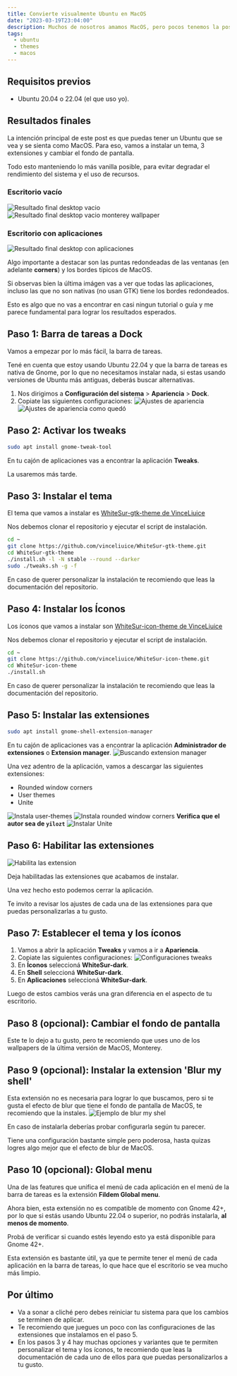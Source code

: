 ```yaml
---
title: Convierte visualmente Ubuntu en MacOS
date: "2023-03-19T23:04:00"
description: Muchos de nosotros amamos MacOS, pero pocos tenemos la posibilidad de permitirnoslo. Por eso te explico como podés personalizar Ubuntu para que se vea y se sienta como MacOS.
tags:
  - ubuntu
  - themes
  - macos
---
```


## Requisitos previos

- Ubuntu 20.04 o 22.04 (el que uso yo).

## Resultados finales

La intención principal de este post es que puedas tener un Ubuntu que se vea y se sienta como MacOS. Para eso, vamos a instalar un tema, 3 extensiones y cambiar el fondo de pantalla.

Todo esto manteniendo lo más vanilla posible, para evitar degradar el rendimiento del sistema y el uso de recursos.

### Escritorio vacío

![Resultado final desktop vacio](/images/convierte-ubuntu-en-macos/final-result-desktop.png)
![Resultado final desktop vacio monterey wallpaper](/images/convierte-ubuntu-en-macos/final-result-desktop-2.png)

### Escritorio con aplicaciones

![Resultado final desktop con aplicaciones](/images/convierte-ubuntu-en-macos/final-result-with-apps.png)

Algo importante a destacar son las puntas redondeadas de las ventanas (en adelante **corners**) y los bordes típicos de MacOS.

Si observas bien la última imágen vas a ver que todas las aplicaciones, incluso las que no son nativas (no usan GTK) tiene los bordes redondeados.

Esto es algo que no vas a encontrar en casi ningun tutorial o guía y me parece fundamental para lograr los resultados esperados.

## Paso 1: Barra de tareas a Dock

Vamos a empezar por lo más fácil, la barra de tareas.

Tené en cuenta que estoy usando Ubuntu 22.04 y que la barra de tareas es nativa de Gnome, por lo que no necesitamos instalar nada, si estas usando versiones de Ubuntu más antiguas, deberás buscar alternativas.

1. Nos dirigimos a **Configuración del sistema** > **Apariencia** > **Dock**.
2. Copiate las siguientes configuraciones:
   ![Ajustes de apariencia](/images/convierte-ubuntu-en-macos/settings-dock.png)
   ![Ajustes de apariencia como quedó](/images/convierte-ubuntu-en-macos/settings-dock-show.png)

## Paso 2: Activar los tweaks

```bash
sudo apt install gnome-tweak-tool
```

En tu cajón de aplicaciones vas a encontrar la aplicación **Tweaks**.

La usaremos más tarde.

## Paso 3: Instalar el tema

El tema que vamos a instalar es [WhiteSur-gtk-theme de VinceLiuice](https://github.com/vinceliuice/WhiteSur-gtk-theme)

Nos debemos clonar el repositorio y ejecutar el script de instalación.

```bash
cd ~
git clone https://github.com/vinceliuice/WhiteSur-gtk-theme.git
cd WhiteSur-gtk-theme
./install.sh -l -N stable --round --darker
sudo ./tweaks.sh -g -f
```

En caso de querer personalizar la instalación te recomiendo que leas la documentación del repositorio.

## Paso 4: Instalar los Íconos

Los íconos que vamos a instalar son [WhiteSur-icon-theme de VinceLiuice](https://github.com/vinceliuice/WhiteSur-icon-theme)

Nos debemos clonar el repositorio y ejecutar el script de instalación.

```bash
cd ~
git clone https://github.com/vinceliuice/WhiteSur-icon-theme.git
cd WhiteSur-icon-theme
./install.sh
```

En caso de querer personalizar la instalación te recomiendo que leas la documentación del repositorio.

## Paso 5: Instalar las extensiones

```bash
sudo apt install gnome-shell-extension-manager
```

En tu cajón de aplicaciones vas a encontrar la aplicación **Administrador de extensiones** o **Extension manager**.
![Buscando extension manager](/images/convierte-ubuntu-en-macos/extension-manager-search.png)

Una vez adentro de la aplicación, vamos a descargar las siguientes extensiones:

- Rounded window corners
- User themes
- Unite

![Instala user-themes](/images/convierte-ubuntu-en-macos/install-user-themes.png)
![Instala rounded window corners](/images/convierte-ubuntu-en-macos/install-rounded-window-corners.png)
**Verifica que el autor sea de `yilozt`**
![Instalar Unite](/images/convierte-ubuntu-en-macos/install-unite.png)

## Paso 6: Habilitar las extensiones

![Habilita las extension](/images/convierte-ubuntu-en-macos/enable-extensions.png)

Deja habilitadas las extensiones que acabamos de instalar.

Una vez hecho esto podemos cerrar la aplicación.

Te invito a revisar los ajustes de cada una de las extensiones para que puedas personalizarlas a tu gusto.

## Paso 7: Establecer el tema y los íconos

1. Vamos a abrir la aplicación **Tweaks** y vamos a ir a **Apariencia**.
2. Copiate las siguientes configuraciones:
   ![Configuraciones tweaks](/images/convierte-ubuntu-en-macos/settings-tweaks.png)
3. En **Íconos** seleccioná **WhiteSur-dark**.
4. En **Shell** seleccioná **WhiteSur-dark**.
5. En **Aplicaciones** seleccioná **WhiteSur-dark**.

Luego de estos cambios verás una gran diferencia en el aspecto de tu escritorio.

## Paso 8 (opcional): Cambiar el fondo de pantalla

Este te lo dejo a tu gusto, pero te recomiendo que uses uno de los wallpapers de la última versión de MacOS, Monterey.

## Paso 9 (opcional): Instalar la extension 'Blur my shell'

Esta extensión no es necesaria para lograr lo que buscamos, pero si te gusta el efecto de blur que tiene el fondo de pantalla de MacOS, te recomiendo que la instales.
![Ejemplo de blur my shel](/images/convierte-ubuntu-en-macos/blur-my-shell-example.png)

En caso de instalarla deberías probar configurarla según tu parecer.

Tiene una configuración bastante simple pero poderosa, hasta quizas logres algo mejor que el efecto de blur de MacOS.

## Paso 10 (opcional): Global menu

Una de las features que unifica el menú de cada aplicación en el menú de la barra de tareas es la extensión **Fildem Global menu**.

Ahora bien, esta extensión no es compatible de momento con Gnome 42+, por lo que si estás usando Ubuntu 22.04 o superior, no podrás instalarla, **al menos de momento**.

Probá de verificar si cuando estés leyendo esto ya está disponible para Gnome 42+.

Esta extensión es bastante útil, ya que te permite tener el menú de cada aplicación en la barra de tareas, lo que hace que el escritorio se vea mucho más limpio.

## Por último

- Va a sonar a cliché pero debes reiniciar tu sistema para que los cambios se terminen de aplicar.
- Te recomiendo que juegues un poco con las configuraciones de las extensiones que instalamos en el paso 5.
- En los pasos 3 y 4 hay muchas opciones y variantes que te permiten personalizar el tema y los íconos, te recomiendo que leas la documentación de cada uno de ellos para que puedas personalizarlos a tu gusto.
